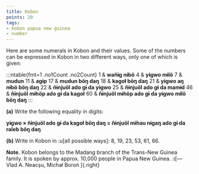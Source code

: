 ```yaml
---
title: Kobon
points: 20
tags:
- kobon papua new guinea 
- number
---
```


Here are some numerals in Kobon and their values. Some of the
numbers can be expressed in Kobon in two different ways, only one of which is given:

:::ntable{fmt=1 .no1Count .no2Count}
1 & **wañɨg nɨbö**
4 & **yɨgwo mɨlö**
7 & **mudun**
11 & **agɨp**
17 & **mudun böŋ daŋ**
18 & **kagoł böŋ daŋ**
21 & **yɨgwo aŋ nɨbö böŋ daŋ**
22 & **ñɨnjuöl ado gɨ da yɨgwo**
25 & **ñɨnjuöl ado gɨ da mamɨd**
46 & **ñɨnjuöl mɨhöp ado gɨ da kagoł**
60 & **ñɨnjuöl mɨhöp ado gɨ da yɨgwo mɨlö böŋ daŋ**
:::

**(a)** Write the following equality in digits:

**yɨgwo × ñɨnjuöl ado gɨ da kagoł böŋ daŋ = ñɨnjuöl mɨhau nɨgaŋ ado gɨ da raleb böŋ daŋ**

**(b)** Write in Kobon in :u[all possible ways]: 8, 19, 23, 53, 61, 66.

**Note.** Kobon belongs to the Madang branch of the Trans-New Guinea family. It is spoken by
approx. 10,000 people in Papua New Guinea. :i[— Vlad A. Neacșu, Michał Boroń ]{.right}